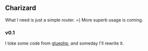 ## Charizard
What I need is just a simple router. =)
More superb usage is coming.

### v0.1
I toke some code from [gluephp](http://gluephp.com), and someday I'll rewrite it.
